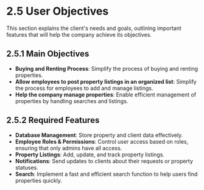 # 2.5 User Objectives

This section explains the client's needs and goals, outlining important features that will help the company achieve its objectives.

## 2.5.1 Main Objectives
- **Buying and Renting Process**: Simplify the process of buying and renting properties.
- **Allow employees to post property listings in an organized list**: Simplify the process for employees to add and manage listings.
- **Help the company manage properties**: Enable efficient management of properties by handling searches and listings.

## 2.5.2 Required Features
- **Database Management**: Store property and client data effectively.
- **Employee Roles & Permissions**: Control user access based on roles, ensuring that only admins have all access.
- **Property Listings**: Add, update, and track property listings.
- **Notifications**: Send  updates to clients about  their requests
 or property statuses.
- **Search**: Implement a fast and efficient search function to help users find properties quickly.
